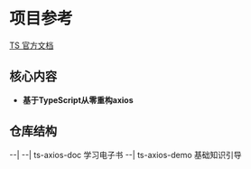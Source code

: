 # 项目参考

[TS 官方文档](https://www.tslang.cn/docs)

## 核心内容

* **基于TypeScript从零重构axios**

## 仓库结构

--|
 --| ts-axios-doc 学习电子书
 --| ts-axios-demo 基础知识引导
